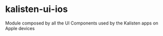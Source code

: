 # kalisten-ui-ios
Module composed by all the UI Components used by the Kalisten apps on Apple devices
